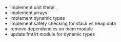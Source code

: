 - implement unit literal `_`
- implement arrays
- implement dynamic types
- implement safety checking for stack vs heap data
- remove dependencies on mem module
- update fmt/rt module for dynamic types
